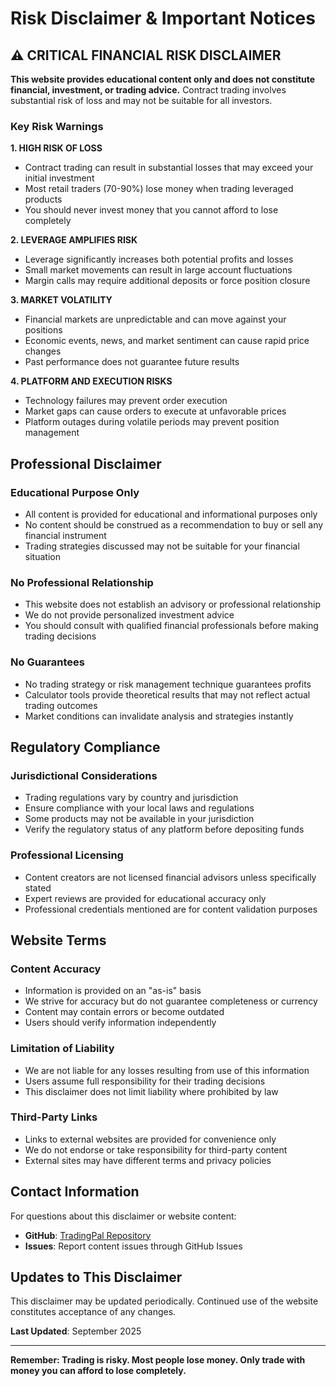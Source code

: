 # Risk Disclaimer & Important Notices

## ⚠️ CRITICAL FINANCIAL RISK DISCLAIMER

**This website provides educational content only and does not constitute financial, investment, or trading advice.** Contract trading involves substantial risk of loss and may not be suitable for all investors.

### Key Risk Warnings

**1. HIGH RISK OF LOSS**
- Contract trading can result in substantial losses that may exceed your initial investment
- Most retail traders (70-90%) lose money when trading leveraged products
- You should never invest money that you cannot afford to lose completely

**2. LEVERAGE AMPLIFIES RISK**
- Leverage significantly increases both potential profits and losses
- Small market movements can result in large account fluctuations
- Margin calls may require additional deposits or force position closure

**3. MARKET VOLATILITY**
- Financial markets are unpredictable and can move against your positions
- Economic events, news, and market sentiment can cause rapid price changes
- Past performance does not guarantee future results

**4. PLATFORM AND EXECUTION RISKS**
- Technology failures may prevent order execution
- Market gaps can cause orders to execute at unfavorable prices
- Platform outages during volatile periods may prevent position management

## Professional Disclaimer

### Educational Purpose Only
- All content is provided for educational and informational purposes only
- No content should be construed as a recommendation to buy or sell any financial instrument
- Trading strategies discussed may not be suitable for your financial situation

### No Professional Relationship
- This website does not establish an advisory or professional relationship
- We do not provide personalized investment advice
- You should consult with qualified financial professionals before making trading decisions

### No Guarantees
- No trading strategy or risk management technique guarantees profits
- Calculator tools provide theoretical results that may not reflect actual trading outcomes
- Market conditions can invalidate analysis and strategies instantly

## Regulatory Compliance

### Jurisdictional Considerations
- Trading regulations vary by country and jurisdiction
- Ensure compliance with your local laws and regulations
- Some products may not be available in your jurisdiction
- Verify the regulatory status of any platform before depositing funds

### Professional Licensing
- Content creators are not licensed financial advisors unless specifically stated
- Expert reviews are provided for educational accuracy only
- Professional credentials mentioned are for content validation purposes

## Website Terms

### Content Accuracy
- Information is provided on an "as-is" basis
- We strive for accuracy but do not guarantee completeness or currency
- Content may contain errors or become outdated
- Users should verify information independently

### Limitation of Liability
- We are not liable for any losses resulting from use of this information
- Users assume full responsibility for their trading decisions
- This disclaimer does not limit liability where prohibited by law

### Third-Party Links
- Links to external websites are provided for convenience only
- We do not endorse or take responsibility for third-party content
- External sites may have different terms and privacy policies

## Contact Information

For questions about this disclaimer or website content:
- **GitHub**: [TradingPal Repository](https://github.com/davioleung-mc/tradingpal)
- **Issues**: Report content issues through GitHub Issues

## Updates to This Disclaimer

This disclaimer may be updated periodically. Continued use of the website constitutes acceptance of any changes.

**Last Updated**: September 2025

---

**Remember: Trading is risky. Most people lose money. Only trade with money you can afford to lose completely.**
